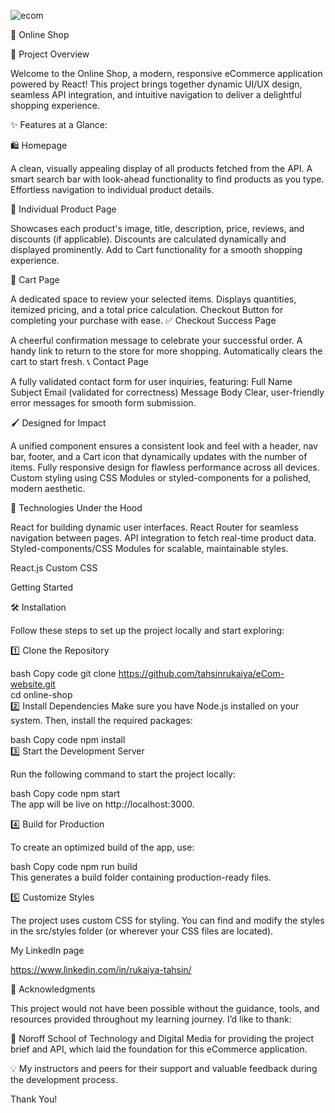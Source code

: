 ![ecom](https://github.com/user-attachments/assets/c641f3ee-bab3-45b3-a896-42ae061a8e2b)

🛒 Online Shop

🌟 Project Overview

Welcome to the Online Shop, a modern, responsive eCommerce application powered by React! This project brings together dynamic UI/UX design, seamless API integration, and intuitive navigation to deliver a delightful shopping experience.

✨ Features at a Glance:

🛍️ Homepage

A clean, visually appealing display of all products fetched from the API.
A smart search bar with look-ahead functionality to find products as you type.
Effortless navigation to individual product details.

📄 Individual Product Page

Showcases each product's image, title, description, price, reviews, and discounts (if applicable).
Discounts are calculated dynamically and displayed prominently.
Add to Cart functionality for a smooth shopping experience.

🛒 Cart Page

A dedicated space to review your selected items.
Displays quantities, itemized pricing, and a total price calculation.
Checkout Button for completing your purchase with ease.
✅ Checkout Success Page

A cheerful confirmation message to celebrate your successful order.
A handy link to return to the store for more shopping.
Automatically clears the cart to start fresh.
📞 Contact Page

A fully validated contact form for user inquiries, featuring:
Full Name
Subject
Email (validated for correctness)
Message Body
Clear, user-friendly error messages for smooth form submission.


🖌️ Designed for Impact

A unified <Layout> component ensures a consistent look and feel with a header, nav bar, footer, and a Cart icon that dynamically updates with the number of items.
Fully responsive design for flawless performance across all devices.
Custom styling using CSS Modules or styled-components for a polished, modern aesthetic.


🚀 Technologies Under the Hood

React for building dynamic user interfaces.
React Router for seamless navigation between pages.
API integration to fetch real-time product data.
Styled-components/CSS Modules for scalable, maintainable styles.

React.js
Custom CSS


Getting Started

🛠️ Installation

Follow these steps to set up the project locally and start exploring:

1️⃣ Clone the Repository

bash
Copy code
git clone https://github.com/tahsinrukaiya/eCom-website.git  
cd online-shop  
2️⃣ Install Dependencies
Make sure you have Node.js installed on your system. Then, install the required packages:

bash
Copy code
npm install  
3️⃣ Start the Development Server

Run the following command to start the project locally:

bash
Copy code
npm start  
The app will be live on http://localhost:3000.

4️⃣ Build for Production

To create an optimized build of the app, use:

bash
Copy code
npm run build  
This generates a build folder containing production-ready files.

5️⃣ Customize Styles

The project uses custom CSS for styling. You can find and modify the styles in the src/styles folder (or wherever your CSS files are located).


My LinkedIn page

https://www.linkedin.com/in/rukaiya-tahsin/


🤝 Acknowledgments

This project would not have been possible without the guidance, tools, and resources provided throughout my learning journey. I’d like to thank:

🏫 Noroff School of Technology and Digital Media for providing the project brief and API, which laid the foundation for this eCommerce application.

💡 My instructors and peers for their support and valuable feedback during the development process.

Thank You!
